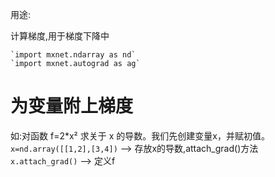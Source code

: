 用途:

计算梯度,用于梯度下降中

    `import mxnet.ndarray as nd`
	`import mxnet.autograd as ag`

# 为变量附上梯度 #

如:对函数 f=2*x² 求关于 x 的导数。我们先创建变量x，并赋初值。
	`x=nd.array([[1,2],[3,4])`
-->
	存放x的导数,attach_grad()方法
	`x.attach_grad()`
-->
	定义f